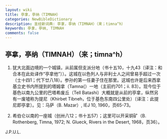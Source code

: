 ```yaml
---
layout: wiki
title: 亭拿，亭纳（TIMNAH）
categories: NewBibleDictionary
description: 圣经新词典: 亭拿，亭纳（TIMNAH）（来；timna^h）
keywords: 亭拿，亭纳, TIMNAH
comments: false
---
```


## 亭拿，亭纳（TIMNAH）（来；timna^h）

1. 犹大北面边境的一个城镇，从前属但支派分地（书十五10，十九43〔译注：和合本在此处译作“亭拿他”〕）。这城在以色列人与非利士人之间曾易手超过一次（士十四1；代下廿八18）。参孙的第一任妻子住在那里。这城也许是后来西拿基立史书内所提到的塔姆拿（Tamna{）一地（主前约701；ii. 83）。现今位于基色以南九公里的巴塔希废丘（Tell Batashi）大概就是从前的亭拿，纵然另有一废墟称为提尼（Khirbet Tibneh，位于基色东南四公里处）〔译注：此提尼即亭拿〕。见：马萨（B. Mazar）, IEJ 10, 1960，页65-73。

2. 希伯仑以南的一座城（创卅八12；书十五57）；这里可以开采铜矿（B. Rothenberg, Timna, 1972; N. Glueck, Rivers in the Desert, 1968，页36）。

J.P.U.L.








